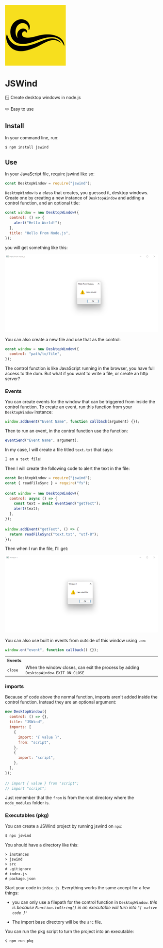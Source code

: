 <img src="assets/jswind.png" width="200"/>

# JSWind

🪟 Create desktop windows in node.js

✏️ Easy to use

## Install

In your command line, run:

```bash
$ npm install jswind
```

## Use

In your JavaScript file, require jswind like so:

```js
const DesktopWindow = require("jswind");
```

`DesktopWindow` is a class that creates, you guessed it, desktop windows. Create one by creating a new instance of `DesktopWindow` and adding a control function, and an optional title:

```js
const window = new DesktopWindow({
  control: () => {
    alert("Hello World!");
  },
  title: "Hello From Node.js",
});
```

you will get something like this:

<img src="assets/example1.png" />

You can also create a new file and use that as the control:

```js
const window = new DesktopWindow({
  control: "path/to/file",
});
```

The control function is like JavaScript running in the browser, you have full access to the dom. But what if you want to write a file, or create an http server?

### Events

You can create events for the window that can be triggered from inside the control function. To create an event, run this function from your `DesktopWindow` instance:

```js
window.addEvent("Event Name", function callback(argument) {});
```

Then to run an event, in the control function use the function:

```js
eventSend("Event Name", argument);
```

In my case, I will create a file titled `text.txt` that says:

```txt
I am a text file!
```

Then I will create the following code to alert the text in the file:

```js
const DesktopWindow = require("jswind");
const { readFileSync } = require("fs");

const window = new DesktopWindow({
  control: async () => {
    const text = await eventSend("getText");
    alert(text);
  },
});

window.addEvent("getText", () => {
  return readFileSync("text.txt", "utf-8");
});
```

Then when I run the file, I'll get:

<img src="assets/example2.png" />

You can also use built in events from outside of this window using `.on`:

```js
window.on("event", function callback() {});
```

<table>
  <tr>
    <th>Events</th>
  </tr>
  <tr>
    <td><code>close</code></td>
    <td>When the window closes, can exit the process by adding <code>DesktopWindow.EXIT_ON_CLOSE</code></td>
  </tr>
</table>

### imports

Because of code above the normal function, imports aren't added inside the control function. Instead they are an optional argument:

```js
new DesktopWindow({
  control: () => {},
  title: "JSWind",
  imports: [
    {
      import: "{ value }",
      from: "script",
    },
    {
      import: "script",
    },
  ],
});

// import { value } from "script";
// import "script";
```

Just remember that the `from` is from the root directory where the `node_modules` folder is.

### Executables (pkg)

You can create a JSWind project by running jswind on `npx`:

```bash
$ npx jswind
```

You should have a directory like this:

```
> instances
> jswind
> src
# .gitignore
# index.js
# package.json
```

Start your code in `index.js`. Everything works the same accept for a few things:

- you can only use a filepath for the control function in `DesktopWindow`. _this is because `Function.toString()` in an executable will turn into `"[ native code ]"`_

- The import base directory will be the `src` file.

You can run the pkg script to turn the project into an executable:

```bash
$ npm run pkg
```
